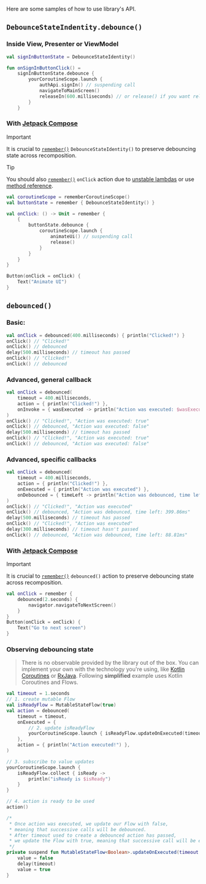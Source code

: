 Here are some samples of how to use library's API.

## `DebounceStateIndentity.debounce()`

### Inside View, Presenter or ViewModel

```kotlin
val signInButtonState = DebounceStateIdentity()

fun onSignInButtonClick() =
    signInButtonState.debounce {
        yourCoroutineScope.launch {
            authApi.signIn() // suspending call
            navigateToMainScreen()
            releaseIn(600.milliseconds) // or release() if you want release debouncing immediately
        }
    }
```

### With [Jetpack Compose](https://developer.android.com/jetpack/compose)

> [!IMPORTANT]
> It is crucial to [`remember()`](https://developer.android.com/jetpack/compose/state) `DebounceStateIdentity()` to preserve debouncing state across recomposition.

> [!TIP]
> You should also [`remember()`](https://developer.android.com/jetpack/compose/state) `onClick` action due to [unstable lambdas](https://multithreaded.stitchfix.com/blog/2022/08/05/jetpack-compose-recomposition/#:~:text=Gotcha%20%2D%20Unstable%20Lambdas) or use [method reference](https://docs.oracle.com/javase/tutorial/java/javaOO/methodreferences.html).

```kotlin
val coroutineScope = rememberCoroutineScope()
val buttonState = remember { DebounceStateIdentity() }

val onClick: () -> Unit = remember {
    {
        buttonState.debounce {
            coroutineScope.launch {
                animateUi() // suspending call
                release()
            }
        }
    }
}

Button(onClick = onClick) {
    Text("Animate UI")
}
```

## `debounced()`

### Basic:
```kotlin
val onClick = debounced(400.milliseconds) { println("Clicked!") }
onClick() // "Clicked!"
onClick() // debounced
delay(500.milliseconds) // timeout has passed
onClick() // "Clicked!"
onClick() // debounced
```

### Advanced, general callback
```kotlin
val onClick = debounced(
    timeout = 400.milliseconds,
    action = { println("Clicked!") },
    onInvoke = { wasExecuted -> println("Action was executed: $wasExecuted") },
)
onClick() // "Clicked!", "Action was executed: true"
onClick() // debounced, "Action was executed: false"
delay(500.milliseconds) // timeout has passed
onClick() // "Clicked!", "Action was executed: true"
onClick() // debounced, "Action was executed: false"
```

### Advanced, specific callbacks
```kotlin
val onClick = debounced(
    timeout = 400.milliseconds,
    action = { println("Clicked!") },
    onExecuted = { println("Action was executed") },
    onDebounced = { timeLeft -> println("Action was debounced, time left: $timeLeft") },
)
onClick() // "Clicked!", "Action was executed"
onClick() // debounced, "Action was debounced, time left: 399.86ms"
delay(500.milliseconds) // timeout has passed
onClick() // "Clicked!", "Action was executed"
delay(300.milliseconds) // timeout hasn't passed
onClick() // debounced, "Action was debounced, time left: 88.81ms"
```

### With [Jetpack Compose](https://developer.android.com/jetpack/compose)

> [!IMPORTANT]
> It is crucial to [`remember()`](https://developer.android.com/jetpack/compose/state) `debounced()` action to preserve debouncing state across recomposition.

```kotlin
val onClick = remember {
    debounced(2.seconds) {
        navigator.navigateToNextScreen()
    }
}
Button(onClick = onClick) {
    Text("Go to next screen")
}
```

### Observing debouncing state
> There is no observable provided by the library out of the box.
> You can implement your own with the technology you're using, like [Kotlin Coroutines](https://github.com/Kotlin/kotlinx.coroutines) or [RxJava](https://github.com/ReactiveX/RxJava).
> Following __simplified__ example uses Kotlin Coroutines and Flows.

```kotlin
val timeout = 1.seconds
// 1. create mutable Flow
val isReadyFlow = MutableStateFlow(true)
val action = debounced(
    timeout = timeout,
    onExecuted = {
        // 2. update isReadyFlow
        yourCoroutineScope.launch { isReadyFlow.updateOnExecuted(timeout) }
    },
    action = { println("Action executed!") },
)

// 3. subscribe to value updates
yourCoroutineScope.launch {
    isReadyFlow.collect { isReady ->
        println("isReady is $isReady")
    }
}

// 4. action is ready to be used
action()

/*
 * Once action was executed, we update our Flow with false,
 * meaning that successive calls will be debounced.
 * After timeout used to create a debounced action has passed,
 * we update the Flow with true, meaning that successive call will be executed.
 */
private suspend fun MutableStateFlow<Boolean>.updateOnExecuted(timeout: Duration) {
    value = false
    delay(timeout)
    value = true
}
```
